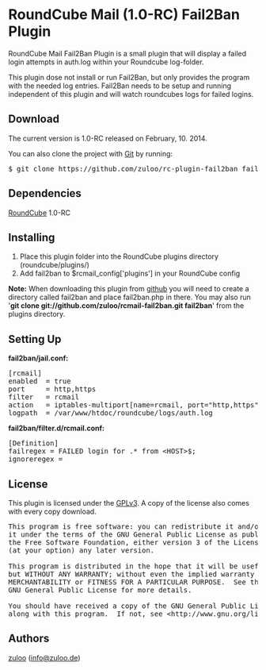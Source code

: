 # RoundCube Mail (1.0-RC) Fail2Ban Plugin

RoundCube Mail Fail2Ban Plugin is a small plugin that will display a failed login attempts in auth.log within your Roundcube log-folder.

This plugin dose not install or run Fail2Ban, but only provides the program with the needed log entries. Fail2Ban needs to be setup and running independent of this plugin and will watch roundcubes logs for failed logins.

  
## Download

The current version is 1.0-RC released on February, 10. 2014.

You can also clone the project with [Git][1] by running:

<pre>$ git clone https://github.com/zuloo/rc-plugin-fail2ban fail2ban</pre> 


  
## Dependencies

[RoundCube][2] 1.0-RC


## Installing

1.  Place this plugin folder into the RoundCube plugins directory (roundcube/plugins/)
2.  Add fail2ban to $rcmail_config['plugins'] in your RoundCube config

**Note:** When downloading this plugin from [github][3] you will need to create a directory called fail2ban and place fail2ban.php in there.
You may also run '**git clone git://github.com/zuloo/rcmail-fail2ban.git fail2ban**' from the plugins directory.

  
## Setting Up

**fail2ban/jail.conf:**

<pre>[rcmail]
enabled  = true
port     = http,https
filter   = rcmail
action   = iptables-multiport[name=rcmail, port="http,https"]
logpath  = /var/www/htdoc/roundcube/logs/auth.log</pre>


**fail2ban/filter.d/rcmail.conf:**

<pre>[Definition]
failregex = FAILED login for .* from &lt;HOST&gt$;
ignoreregex =</pre>

  
## License

This plugin is licensed under the [GPLv3][4]. A copy of the license also comes with every copy download.

<pre>This program is free software: you can redistribute it and/or modify
it under the terms of the GNU General Public License as published by
the Free Software Foundation, either version 3 of the License, or
(at your option) any later version.

This program is distributed in the hope that it will be useful,
but WITHOUT ANY WARRANTY; without even the implied warranty of
MERCHANTABILITY or FITNESS FOR A PARTICULAR PURPOSE.  See the
GNU General Public License for more details.

You should have received a copy of the GNU General Public License
along with this program.  If not, see &lt;http://www.gnu.org/licenses/>.</pre>

  
<a id=Authors name=Authors></a> 
## Authors

[zuloo][5] (info@zuloo.de)

 [1]: http://git-scm.com
 [2]: http://github.com/mattrude/rc-plugin-fail2ban
 [3]: https://github.com/zuloo/rcmail-fail2ban
 [4]: http://www.gnu.org/licenses/gpl-3.0.txt
 [5]: http://zuloo.de/
